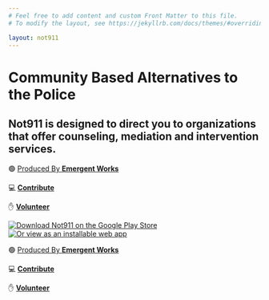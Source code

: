 ```yaml
---
# Feel free to add content and custom Front Matter to this file.
# To modify the layout, see https://jekyllrb.com/docs/themes/#overriding-theme-defaults

layout: not911
---
```


<div class='flex flex-col d:flex-row d:h-screen'>
  <div class='d:w-6/12 flex flex-col p-3 d:p-4'>
    <div
      aria-label="Not 911"
      class='logo d:mr-5 mb-3 d:mb-0'>
    </div>
    <div class="d:h-screen flex flex-col d:justify-center">
      <h1 class="leading-tight text-blue mb-1 font-bold d:pr-5">
        Community Based Alternatives to the Police
      </h1>
      <h2 class="text-base text-gray mb-2 d:mb-3 d:pr-5">
        Not911 is designed to direct you to organizations that offer counseling, mediation and intervention services.
      </h2>
      <p class='text-blue text-sm mb-1 d:hidden'>
        🟢 <a class="underline" href="https://emergentworks.org">
          Produced By <b>Emergent Works</b>
        </a>
      </p>
      <div class='flex mb-2 d:hidden'>
      <p class='text-blue text-sm mr-2'>
        💻 <a class="underline" href="https://github.com/emergentworks/project-not-911">
          <b>Contribute</b>
        </a>
      </p>
      <p class='text-blue text-sm'>
        ✋ <a class="underline" href="https://airtable.com/shr3U34GA1BdMUl8E">
          <b>Volunteer</b>
        </a>
      </p>
      </div>
      <div class='flex flex-row mb-4 d:mb-0'>
        <a href="https://play.google.com/store/apps/details?id=nyc.not911&hl=en_US">
          <img
            class="mr-2"
            alt="Download Not911 on the Google Play Store"
            src="/assets/img/play-store.svg"
          />
        </a>
        <a href="https://not911.us/app">
          <img
            alt="Or view as an installable web app"
            src="/assets/img/pwa.svg"
          />
        </a>
      </div>
    </div>
    <div class="flex">
      <p class='text-blue-1 text-sm mr-2 hidden d:block'>
        🟢 <a
          class="no-underline"
          href="https://emergentworks.org">
          Produced By <b>Emergent Works</b>
        </a>
      </p>
      <p class='text-blue-1 text-sm mr-2 hidden d:block'>
        💻 <a class="underline" href="https://github.com/emergentworks/project-not-911">
          <b>Contribute</b>
        </a>
      </p>
      <p class='text-blue text-sm hidden d:block'>
        ✋ <a class="underline" href="https://airtable.com/shr3U34GA1BdMUl8E">
          <b>Volunteer</b>
        </a>
      </p>
    </div>
  </div>
  <div class='d:w-6/12 flex justify-center bg-mint pt-4'>
    <div
      aria-label="A preview image of the Not 911 app"
      class="phone d:absolute b">
    </div>
  </div>
</div>


